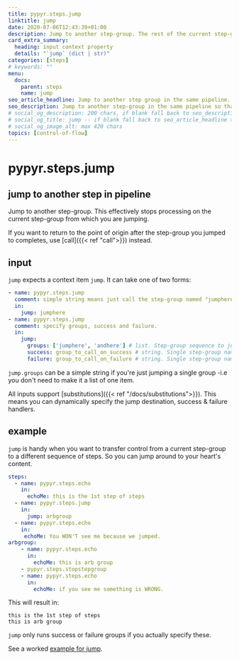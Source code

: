 ```yaml
---
title: pypyr.steps.jump
linktitle: jump
date: 2020-07-06T12:43:39+01:00
description: Jump to another step-group. The rest of the current step-group doesn't run.
card_extra_summary:
  heading: input context property
  details: "`jump` (dict | str)"
categories: [steps]
# keywords: ""
menu:
  docs:
    parent: steps
    name: jump
seo_article_headline: Jump to another step group in the same pipeline.
seo_description: Jump to another step-group in the same pipeline so that the rest of the current step-group does not run.
# social_og_description: 200 chars, if blank fall back to seo_description then description
# social_og_title: jump -- if blank fall back to seo_article_headline > .Title. Max 70 chars
# social_og_image_alt: max 420 chars
topics: [control-of-flow]
---
```

# pypyr.steps.jump
## jump to another step in pipeline
Jump to another step-group. This effectively stops processing on the
current step-group from which you are jumping.

If you want to return to the point of origin after the step-group you
jumped to completes, use [call]({{< ref "call">}}) instead.

## input
`jump` expects a context item `jump`. It can take one of two forms:

```yaml
- name: pypyr.steps.jump
  comment: simple string means just call the step-group named "jumphere"
  in:
    jump: jumphere
- name: pypyr.steps.jump
  comment: specify groups, success and failure.
  in:
    jump:
      groups: ['jumphere', 'andhere'] # list. Step-group sequence to jump to.
      success: group_to_call_on_success # string. Single step-group name.
      failure: group_to_call_on_failure # string. Single step-group name.
```

`jump.groups` can be a simple string if you're just jumping a single
group -i.e you don't need to make it a list of one item.

All inputs support [substitutions]({{< ref "/docs/substitutions">}}). This means 
you can dynamically specify the jump destination, success & failure handlers.

## example
`jump` is handy when you want to transfer control from a current
step-group to a different sequence of steps. So you can jump around to
your heart's content.

```yaml
steps:
  - name: pypyr.steps.echo
    in:
      echoMe: this is the 1st step of steps
  - name: pypyr.steps.jump
    in:
      jump: arbgroup
  - name: pypyr.steps.echo
    in:
     echoMe: You WON'T see me because we jumped.
arbgroup:
    - name: pypyr.steps.echo
      in:
        echoMe: this is arb group
    - pypyr.steps.stopstepgroup
    - name: pypyr.steps.echo
      in:
        echoMe: if you see me something is WRONG.
```

This will result in:

```text
this is the 1st step of steps
this is arb group
```

`jump` only runs success or failure groups if you actually specify these.

See a worked [example for jump](https://github.com/pypyr/pypyr-example/blob/main/pipelines/jump.yaml).